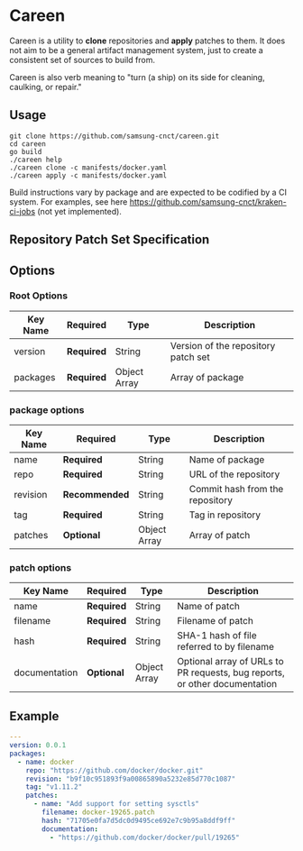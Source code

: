 # Careen

Careen is a utility to __clone__ repositories and __apply__ patches to them. It does not aim to be a general artifact management system, just to create a consistent set of sources to build from.

Careen is also verb meaning to "turn (a ship) on its side for cleaning, caulking, or repair."

## Usage

```
git clone https://github.com/samsung-cnct/careen.git
cd careen
go build
./careen help
./careen clone -c manifests/docker.yaml
./careen apply -c manifests/docker.yaml
```

Build instructions vary by package and are expected to be codified by a CI system. For examples, see here https://github.com/samsung-cnct/kraken-ci-jobs (not yet implemented).

## Repository Patch Set Specification

## Options
### Root Options
| Key Name | Required | Type | Description|
| --- | --- | --- | --- |
| version | __Required__ | String | Version of the repository patch set |
| packages | __Required__ | Object Array | Array of package |

### package options
| Key Name | Required | Type | Description|
| --- | --- | --- | --- |
| name | __Required__ | String | Name of package |
| repo | __Required__ | String | URL of the repository |
| revision | __Recommended__ | String | Commit hash from the repository |
| tag | __Required__ | String | Tag in repository |
| patches | __Optional__ | Object Array | Array of patch |

### patch options
| Key Name | Required | Type | Description|
| --- | --- | --- | --- |
| name | __Required__ | String | Name of patch |
| filename | __Required__ | String | Filename of patch |
| hash | __Required__ | String | SHA-1 hash of file referred to by filename |
| documentation | __Optional__ | Object Array | Optional array of URLs to PR requests, bug reports, or other documentation |

## Example
```yaml
---
version: 0.0.1
packages:
  - name: docker
    repo: "https://github.com/docker/docker.git"
    revision: "b9f10c951893f9a00865890a5232e85d770c1087"
    tag: "v1.11.2"
    patches:
      - name: "Add support for setting sysctls"
        filename: docker-19265.patch
        hash: "71705e0fa7d5dc0d9495ce692e7c9b95a8ddf9ff"
        documentation:
          - "https://github.com/docker/docker/pull/19265"
```
